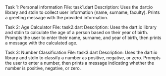 Task 1: Personal information 
File: task1.dart
Description: Uses the dart:io library and stdin to collect user information (name, surname, faculty). Prints a greeting message with the provided information.


Task 2: Age Calculator 
File: task2.dart
Description: Uses the dart:io library and stdin to calculate the age of a person based on their year of birth. Prompts the user to enter their name, surname, and year of birth, then prints a message with the calculated age.


Task 3: Number Classification 
File: task3.dart
Description: Uses the dart:io library and stdin to classify a number as positive, negative, or zero. Prompts the user to enter a number, then prints a message indicating whether the number is positive, negative, or zero.
